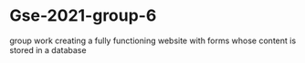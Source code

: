 # Gse-2021-group-6
group work creating a fully functioning website with forms whose content is stored in a database 
